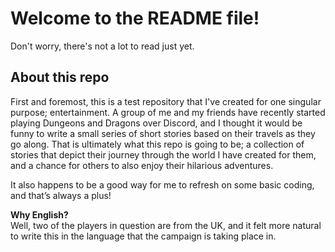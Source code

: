 # Welcome to the README file!

Don't worry, there's not a lot to read just yet.

## About this repo
<p>First and foremost, this is a test repository that I've created for one singular purpose; entertainment.
A group of me and my friends have recently started playing Dungeons and Dragons over Discord, and I thought it would be funny to write a small series of short stories based on their travels as they go along. That is ultimately what this repo is going to be; a collection of stories that depict their journey through the world I have created for them, and a chance for others to also enjoy their hilarious adventures.</p>
<p>It also happens to be a good way for me to refresh on some basic coding, and that’s always a plus!</p>
<p><b>Why English?</b><br>
Well, two of the players in question are from the UK, and it felt more natural to write this in the language that the campaign is taking place in.</p>

